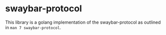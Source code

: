 # swaybar-protocol

This library is a golang implementation of the swaybar-protocol as outlined in `man 7 swaybar-protocol`.

